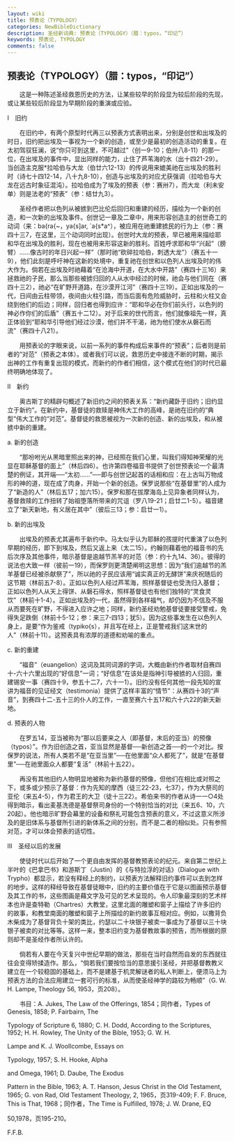 ```yaml
---
layout: wiki
title: 预表论（TYPOLOGY）
categories: NewBibleDictionary
description: 圣经新词典: 预表论（TYPOLOGY）（腊：typos，“印记”）
keywords: 预表论, TYPOLOGY
comments: false
---
```


## 预表论（TYPOLOGY）（腊：typos，“印记”）

　　这是一种陈述圣经救恩历史的方法，让某些较早的阶段显为较后阶段的先现，或让某些较后阶段显为早期阶段的重演或应验。

Ⅰ　旧约

　　在旧约中，有两个原型时代再三以预表方式表明出来，分别是创世和出埃及的时日，旧约把出埃及一事视为一个新的创造，或至少是最初的创造活动的重复。在太初驾驭狂澜，说“你只可到这里，不可越过”（创一9-10；伯卅八8-11）的那一位，在出埃及的事件中，显出同样的能力，止住了芦苇海的水（出十四21-29）。当创造主克服*拉哈伯与大龙（伯廿六12-13）的传说用来媲美祂在出埃及的胜利时（诗七十四12-14，八十九8-10），创造与出埃及的对应尤获强调（拉哈伯与大龙在远古时象征混沌）。拉哈伯成为了埃及的预表（参：赛卅7），而大龙（利未安单）则是法老的“预表”（参：结廿九3）。

　　圣经作者把以色列从被掳到巴比伦后回归和重建的经历，描绘为一个新的创造，和一次新的出埃及事件。创世记一章及二章中，用来形容创造主的创世奇工的动词（来：ba{ra{~，ya{s]ar, `a{s*a^），被应用在祂重建掳民的行为上（参：赛四十三7，在这里，三个动词同时出现）。创世时大龙的预表，早已被用来描绘耶和华在出埃及的胜利，现在也被用来形容这新的胜利。百姓呼求耶和华“兴起”（膀臂）……像古时的年日兴起一样”（那时祂“砍碎拉哈伯，刺透大龙”）（赛五十一9），他们此刻是呼吁神在这新的处境中，重复祂在创世和以色列人出埃及时的伟大作为。倘若在出埃及时祂藉着“在沧海中开道，在大水中开路”（赛四十三16）来拯救祂的子民，那么当那些被掳归回的人从水中经过的时候，祂会与他们同在（赛四十三2），祂必“在旷野开道路，在沙漠开江河”（赛四十三19）。正如出埃及的一代，日间由云柱带领，夜间由火柱引路，而当后面有危险威胁时，云柱和火柱又会绕到他们的后边；同样，回归者也得到应许：“耶和华必在你们前头行，以色列的神必作你们的后盾”（赛五十二12）。对于后来的世代而言，他们就像祖先一样，真正体验到“耶和华引导他们经过沙漠，他们并不干渴，祂为他们使水从磐石而流”（赛四十八21）。

　　用预表论的字眼来说，以前一系列的事件构成后来事件的“预表”；后者则是前者的“对范”（预表之本体）。或者我们可以说，救恩历史中接连不断的时期，揭示出神的工作有重复出现的模式，而新约的作者们相信，这个模式在他们的时代已最终明确地体现了。

Ⅱ　新约

　　奥古斯丁的精辟句概述了新旧约之间的预表关系：“新约藏卧于旧约；旧约显立于新约”。在新约中，基督徒的救赎是神伟大工作的高峰，是祂在旧约的“典型”伟大工作的“对范”。基督徒的救恩被视为一次新的创造、新的出埃及，和从被掳中新的重建。

a. 新的创造

　　“那吩咐光从黑暗里照出来的神，已经照在我们心里，叫我们得知神荣耀的光显在耶稣基督的面上”（林后四6）。也许第四卷福音书提供了创世预表论一个最清楚的例证，其开端──“太初……”──即与创世记起首的话相和应：在上古叫万物成形的神的道，现在成了肉身，开始一个新的创造。保罗说那些“在基督里”的人成为了“新造的人”（林后五17；加六15）。保罗和那在拔摩海岛上见异象者同样认为，基督救赎的工作扭转了始祖堕落所带来的咒诅（罗八19-21；启廿二1-5）。福音建立了“新天新地，有义居在其中”（彼后三13；参：启廿一1）。

b. 新的出埃及

　　出埃及的预表尤其遍布于新约中。马太似乎认为耶稣的孩提时代重演了以色列早期的经历，即下到埃及，然后又返上来（太二15）。约翰则藉着他的福音书的先后次序及其他事件，暗示基督是逾越节羔羊的对范（参：约十九14、36）。彼得的说法也大致一样（彼前一19），而保罗则更清楚阐明这思想：因为“我们逾越节的羔羊基督已经被杀献祭了”，所以祂的子民应该用“诚实真正的无酵饼”来庆祝随后的这节期（林前五7-8）。正如以色列人经过芦苇海，照样基督徒也受洗归入基督；正如以色列人从天上得饼、从磐石得水，照样基督徒也有他们独特的“灵食灵饮”（林前十1-4）。正如出埃及的一代，虽然得到各样福气，却仍因为不信及不服从而要死在旷野，不得进入应许之地；同样，新约圣经劝勉基督徒要接受警戒，免得失足跌倒（林前十5-12；参：来三7-四13；犹5）。因为这些事发生在以色列人身上，是要“作为鉴戒（typiko{s），并且写在经上，正是警戒我们这末世的人”（林前十11）。这预表具有浓厚的道德和劝喻的重点。

c. 新的重建

　　“福音”（euangelion）这词及其同词源的字词，大概由新约作者取材自赛四十-六十六里出现的“好信息”一词；“好信息”在该处是指神引导被掳的人归回，重建锡安一事（赛四十9，参五十二7，六十一1）。旧约没有任何其他一段先知的宣讲为福音的见证经文（testimonia）提供了这样丰富的“情节”：从赛四十3的“声音”，到赛四十二-五十三的仆人的工作，一直至赛六十五17和六十六22的新天新地。

d. 预表的人物

　　在罗五14，亚当被称为“那以后要来之人（即基督，末后的亚当）的预像（typos）”。作为旧创造之首，亚当显然是基督──新创造之首──的一个对比。按保罗的说法，所有人类若不是“在亚当里”──在他里面“众人都死了”，就是“在基督里”──在祂里面众人都要“复活”（林前十五22）。

　　再没有其他旧约人物明显地被称为新约基督的预像，但他们在相比或对照之下，或多或少预示了基督：作为先知的摩西（徒三22-23，七37），作为大祭司的亚伦（来五4-5），作为君王的大卫（徒十三22）。希伯来书的作者从诗一一○4处得到暗示，看出麦基洗德是基督祭司身份的一个特别恰当的对比（来五6、10，六20起）。他也暗示旷野会幕里的设备和祭礼可能包含预表的意义，不过这意义所涉及的是旧体系与基督所引进的新体系之间的分别，而不是二者的相似处。只有参照对范，才可以体会预表的适切性。

Ⅲ　圣经以后的发展

　　使徒时代以后开始了一个更自由发挥的基督教预表论的纪元。来自第二世纪上半叶的《巴拿巴书》和游斯丁（Justin）的《与特拉浮的对话》（Dialogue with Trypho）都显示，若没有释经上的制约，以预表方法解释旧约事件可以去到怎样的地步。这样的释经导致在基督徒眼中，旧约的主要价值在于它是以图画预示基督及其工作的书，这些图画是藉文字及可见的艺术呈现的。令人印象最深刻的艺术样本也许是查特勒（Chartres）大教堂，这里北面的雕塑和窗子上描绘了许多旧约的故事，和教堂南面的雕塑和窗子上所描绘的新约故事互相对应。例如，以撒背负木柴成为了基督背负十架的类比，约瑟以二十块银子被卖一事成为了基督以三十块银子被卖的对比等等。这样一来，整本旧约变为基督教故事的预告，而所根据的原则却不是圣经作者所认许的。

　　倘若有人要在今天复兴中世纪早期的做法，那些在当时自然而自发的东西就往往会变得矫揉造作。那么，“倘若我们要按恰当的意思援引圣经，并把基督教教义建立在一个较稳固的基础上，而不是建基于机灵解谜者的私人判断上，便须马上为预表方法的合法应用建立一套可行的标准，从而使圣经神学的路较为畅顺”（G. W. H. Lampe, Theology 56, 1953，页208）。

　　书目：A. Jukes, The Law of the Offerings, 1854；同作者，Types of Genesis, 1858; P. Fairbairn, The

Typology of Scripture 6, 1880; C. H. Dodd, According to the Scriptures, 1952; H. H. Rowley, The Unity of the Bible, 1953; G. W. H.

Lampe and K. J. Woollcombe, Essays on

Typology, 1957; S. H. Hooke, Alpha

and Omega, 1961; D. Daube, The Exodus

Pattern in the Bible, 1963; A. T. Hanson, Jesus Christ in the Old Testament, 1965; G. von Rad, Old Testament Theology, 2, 1965，页319-409; F. F. Bruce, This is That, 1968；同作者，The Time is Fulfilled, 1978; J. W. Drane, EQ

50,1978，页195-210。

F.F.B.








